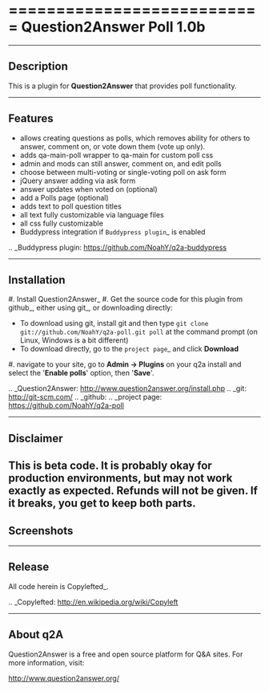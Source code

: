 ===========================
Question2Answer Poll 1.0b
===========================
-----------
Description
-----------
This is a plugin for **Question2Answer** that provides poll functionality.

--------
Features
--------
- allows creating questions as polls, which removes ability for others to answer, comment on, or vote down them  (vote up only).
- adds qa-main-poll wrapper to qa-main for custom poll css
- admin and mods can still answer, comment on, and edit polls
- choose between multi-voting or single-voting poll on ask form
- jQuery answer adding via ask form
- answer updates when voted on (optional)
- add a Polls page (optional)
- adds text to poll question titles
- all text fully customizable via language files
- all css fully customizable
- Buddypress integration if `Buddypress plugin`_ is enabled

.. _Buddypress plugin: https://github.com/NoahY/q2a-buddypress

------------
Installation
------------
#. Install Question2Answer_
#. Get the source code for this plugin from github_, either using git_, or downloading directly:

   - To download using git, install git and then type 
     ``git clone git://github.com/NoahY/q2a-poll.git poll``
     at the command prompt (on Linux, Windows is a bit different)
   - To download directly, go to the `project page`_ and click **Download**

#. navigate to your site, go to **Admin -> Plugins** on your q2a install and select the '**Enable polls**' option, then '**Save**'.

.. _Question2Answer: http://www.question2answer.org/install.php
.. _git: http://git-scm.com/
.. _github:
.. _project page: https://github.com/NoahY/q2a-poll

----------
Disclaimer
----------
This is **beta** code.  It is probably okay for production environments, but may not work exactly as expected.  Refunds will not be given.  If it breaks, you get to keep both parts.
-----------
Screenshots
-----------

-------
Release
-------
All code herein is Copylefted_.

.. _Copylefted: http://en.wikipedia.org/wiki/Copyleft

---------
About q2A
---------
Question2Answer is a free and open source platform for Q&A sites. For more information, visit:

http://www.question2answer.org/


